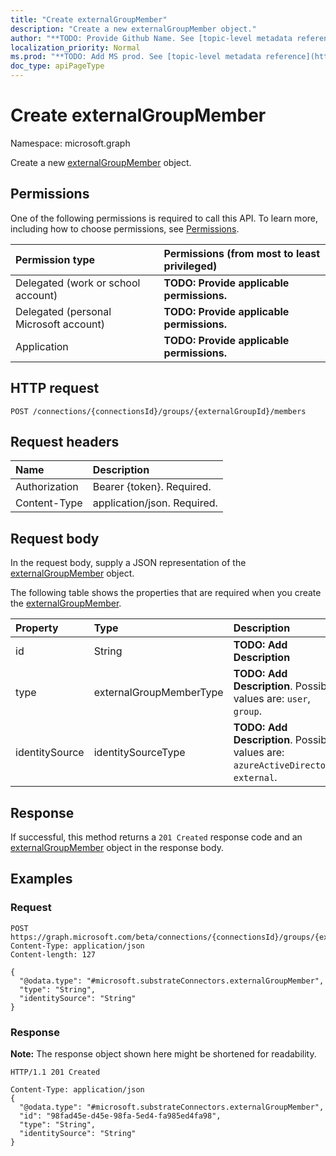 ```yaml
---
title: "Create externalGroupMember"
description: "Create a new externalGroupMember object."
author: "**TODO: Provide Github Name. See [topic-level metadata reference](https://msgo.azurewebsites.net/add/document/guidelines/metadata.html#topic-level-metadata)**"
localization_priority: Normal
ms.prod: "**TODO: Add MS prod. See [topic-level metadata reference](https://msgo.azurewebsites.net/add/document/guidelines/metadata.html#topic-level-metadata)**"
doc_type: apiPageType
---
```


# Create externalGroupMember
Namespace: microsoft.graph

Create a new [externalGroupMember](../resources/externalgroupmember.md) object.

## Permissions
One of the following permissions is required to call this API. To learn more, including how to choose permissions, see [Permissions](/graph/permissions-reference).

|Permission type|Permissions (from most to least privileged)|
|:---|:---|
|Delegated (work or school account)|**TODO: Provide applicable permissions.**|
|Delegated (personal Microsoft account)|**TODO: Provide applicable permissions.**|
|Application|**TODO: Provide applicable permissions.**|

## HTTP request

<!-- {
  "blockType": "ignored"
}
-->
``` http
POST /connections/{connectionsId}/groups/{externalGroupId}/members
```

## Request headers
|Name|Description|
|:---|:---|
|Authorization|Bearer {token}. Required.|
|Content-Type|application/json. Required.|

## Request body
In the request body, supply a JSON representation of the [externalGroupMember](../resources/externalgroupmember.md) object.

The following table shows the properties that are required when you create the [externalGroupMember](../resources/externalgroupmember.md).

|Property|Type|Description|
|:---|:---|:---|
|id|String|**TODO: Add Description**|
|type|externalGroupMemberType|**TODO: Add Description**. Possible values are: `user`, `group`.|
|identitySource|identitySourceType|**TODO: Add Description**. Possible values are: `azureActiveDirectory`, `external`.|



## Response

If successful, this method returns a `201 Created` response code and an [externalGroupMember](../resources/externalgroupmember.md) object in the response body.

## Examples

### Request
<!-- {
  "blockType": "request",
  "name": "create_externalgroupmember_from_"
}
-->
``` http
POST https://graph.microsoft.com/beta/connections/{connectionsId}/groups/{externalGroupId}/members
Content-Type: application/json
Content-length: 127

{
  "@odata.type": "#microsoft.substrateConnectors.externalGroupMember",
  "type": "String",
  "identitySource": "String"
}
```


### Response
**Note:** The response object shown here might be shortened for readability.
<!-- {
  "blockType": "response",
  "truncated": true,
  "@odata.type": "microsoft.substrateConnectors.externalGroupMember"
}
-->
``` http
HTTP/1.1 201 Created

Content-Type: application/json
{
  "@odata.type": "#microsoft.substrateConnectors.externalGroupMember",
  "id": "98fad45e-d45e-98fa-5ed4-fa985ed4fa98",
  "type": "String",
  "identitySource": "String"
}
```

